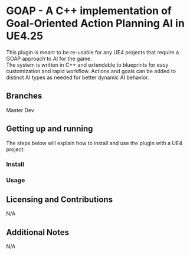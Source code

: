 GOAP - A C++ implementation of Goal-Oriented Action Planning AI in UE4.25
=============

This plugin is meant to be re-usable for any UE4 projects that require a GOAP approach to AI for the game.  
The system is written in C++ and extendable to blueprints for easy customization and rapid workflow.
Actions and goals can be added to distinct AI types as needed for better dynamic AI behavior.

Branches
--------
Master
Dev

Getting up and running
----------------------

The steps below will explain how to install and use the plugin with a UE4 project:

### Install

### Usage


Licensing and Contributions
---------------------------

N/A

Additional Notes
----------------

N/A
